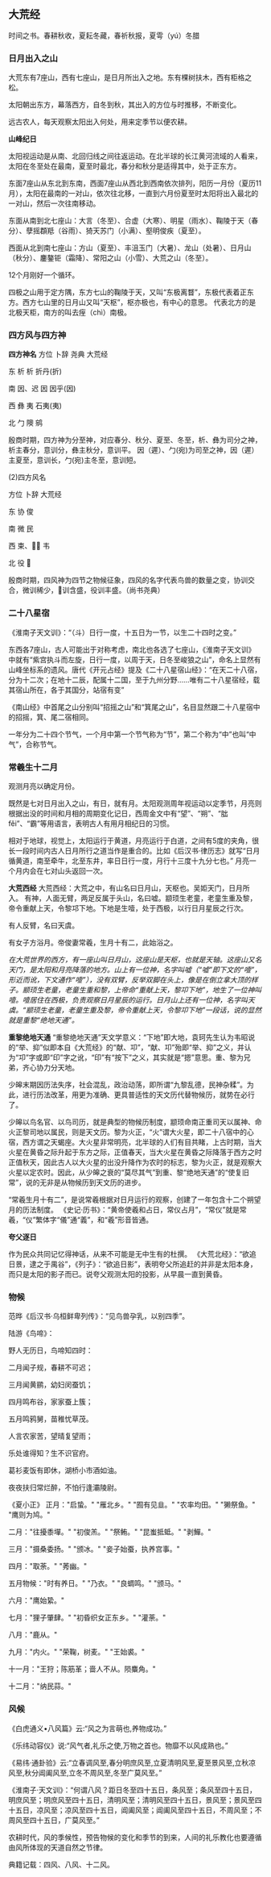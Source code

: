## 大荒经

时间之书。春耕秋收，夏耘冬藏，春祈秋报，夏雩（yú）冬腊

### 日月出入之山

大荒东有7座山，西有七座山，是日月所出入之地。东有棵树扶木，西有柜格之松。

太阳朝出东方，幕落西方，自冬到秋，其出入的方位与时推移，不断变化。

远古农人，每天观察太阳出入何处，用来定季节以便农耕。

**山峰纪日**

太阳视运动是从南、北回归线之间往返运动。在北半球的长江黄河流域的人看来，太阳在冬至处在最南，夏至时最北，春分和秋分是适得其中，处于正东方。

东面7座山从东北到东南，西面7座山从西北到西南依次排列，阳历一月份（夏历11月），太阳在最南的一对山，依次往北移，一直到六月份夏至时太阳将出入最北的一对山，然后一次往南移动。

东面从南到北七座山：大言（冬至）、合虚（大寒）、明星（雨水）、鞠陵于天（春分）、孽摇頵羝（谷雨）、猗天苏门（小满）、壑明俊疾（夏至）。

西面从北到南七座山：方山（夏至）、丰沮玉门（大暑）、龙山（处暑）、日月山（秋分）、鏖鏊钜（霜降）、常阳之山（小雪）、大荒之山（冬至）。

12个月刚好一个循环。

四极之山用于定方隅，东方七山的鞠陵于天，又叫“东极离瞀”，东极代表着正东方。西方七山里的日月山又叫“天枢”，枢亦极也，有中心的意思。
代表北方的是北极天柜，南方的叫去痓（chì）南极。

### 四方风与四方神

**四方神名**
方位    卜辞    尧典    大荒经 

东      析      析      折丹(折)

南      因、迟  因      因乎(因)

西      彝      夷      石夷(夷)

北      勹      隩      鹓

殷商时期，四方神为分至神，对应春分、秋分、夏至、冬至，析、彝为司分之神，析主春分，意训分，彝主秋分，意训平。
因（遲）、勹(宛)为司至之神，因（遲）主夏至，意训长，勹(宛)主冬至，意训短。

(2)四方风名

方位    卜辞    大荒经

东      协      俊

南      微      民

西      束、𢎘𢎘 韦

北      役      𤟇

殷商时期，四风神为四节之物候征象，四风的名字代表鸟兽的数量之变，协训交合，微训稀少，𢎘训含盛，役训丰盛。（尚书尧典）


### 二十八星宿

《淮南子天文训》：“（斗）日行一度，十五日为一节，以生二十四时之变。”

东西各7座山，古人可能出于对称考虑，南北也各选了七座山，《淮南子天文训》中就有“紫宫执斗而左旋，日行一度，以周于天，日冬至峻狼之山”，命名上显然有山峰坐标系的遗风。唐代《开元占经》提及《二十八星宿山经》：“在天二十八宿，分为十二次；在地十二辰，配属十二国，至于九州分野……唯有二十八星宿经，载其宿山所在，各于其国分，站宿有变”

《南山经》中首尾之山分别叫“招摇之山”和“箕尾之山”，名目显然跟二十八星宿中的招摇，箕、尾二宿相同。

一年分为二十四个节气，一个月中第一个节气称为“节”，第二个称为“中”也叫“中气”，合称节气。

### 常羲生十二月

观测月亮以确定月份。

既然是七对日月出入之山，有日，就有月。太阳观测周年视运动以定季节，月亮则根据出没的时间和月相的周期变化记日，西周金文中有“望”、“朔”、“朏fěi”、“霸”等用语言，表明古人有用月相纪日的习惯。

相对于地球，视觉上，太阳运行于黄道，月亮运行于白道，之间有5度的夹角，很长一段时间内古人日月所行之道当作是重合的。比如《后汉书·律历志》就写“日月循黄道，南至牵牛，北至东井，率日日行一度，月行十三度十九分七也。”
月亮一个月内会在七对山头返回一次。

**大荒西经**
大荒西经：大荒之中，有山名曰日月山，天枢也。吴姖天门，日月所入。
有神，人面无臂，两足反属于头山，名曰嘘。颛顼生老童，老童生重及黎，帝令重献上天，令黎邛下地。下地是生噎，处于西极，以行日月星辰之行次。

有人反臂，名曰天虞。

有女子方浴月。帝俊妻常羲，生月十有二，此始浴之。

*在大荒世界的西方，有一座山叫日月山，这座山是天枢，也就是天轴。这座山又名天门，是太阳和月亮降落的地方。山上有一位神，名字叫嘘（“嘘”即下文的“噎”，形近而讹，下文通作“噎”），没有双臂，反举双脚在头上，像是在倒立拿大顶的样子。颛顼生老童，老童生重和黎，上帝命“重献上天，黎卭下地”，地生了一位神叫噎。噎居住在西极，负责观察日月星辰的运行。日月山上还有一位神，名字叫天虞。“颛顼生老童，老童生重及黎，帝令重献上天，令黎卭下地”一段话，说的显然就是重黎“绝地天通”。*

**重黎绝地天通**
“重黎绝地天通”天文学意义：“下地”即大地，袁珂先生认为韦昭说的“举、抑”似即本自《大荒经》的“献、卭”，“献、卭”殆即“举、抑”之义，并认为“卭”字或即“印”字之讹，“印”有“按下”之义，其实就是“摁”意思。重、黎为兄弟，齐心协力分天地。

少皞末期因历法失序，社会混乱，政治动荡，即所谓“九黎乱德，民神杂糅”。为此，进行历法改革，用更为准确、更具普适性的天文历代替物候历，就势在必行了。

少皞以鸟名官、以鸟司历，就是典型的物候历制度，颛顼命南正重司天以属神、命火正黎司地以属民，则是天文历。黎为火正，“火”谓大火星，即二十八宿中的心宿，西方谓之天蝎座。大火星非常明亮，北半球的人们有目共睹，上古时期，当大火星在黄昏之际升起于东方之际，正值春天，当大火星在黄昏之际降落于西方之时正值秋天，因此古人以大火星的出没升降作为农时的标志，黎为火正，就是观察大火星以定农时。因此，从少皞之衰的“莫尽其气”到重、黎“绝地天通”的“使复旧常”，说的无非是从物候历到天文历的进步。

“常羲生月十有二”，是说常羲根据对日月运行的观察，创建了一年包含十二个朔望月的历法制度。
《史记·历书》：“黄帝使羲和占日，常仪占月”，“常仪”就是常羲，“仪”繁体字“儀”通“義”，和“羲”形音皆通。

**夸父逐日**

作为民众共同记忆得神话，从来不可能是无中生有的杜撰。
《大荒北经》：“欲追日景，逮之于禺谷”，《列子》：“欲追日影”，表明夸父所追赶的并非是太阳本身，而只是太阳的影子而已。说夸父观测太阳的投影，从早晨一直到黄昏。

### 物候

范晔《后汉书·乌桓鲜卑列传》：“见鸟兽孕乳，以别四季”。

陆游《鸟啼》：

野人无历日，鸟啼知四时：

二月闻子规，春耕不可迟；

三月闻黄鹂，幼妇闵蚕饥；

四月鸣布谷，家家蚕上簇；

五月鸣鸦舅，苗稚忧草茂。

人言农家苦，望晴复望雨；

乐处谁得知？生不识官府。

葛衫麦饭有即休，湖桥小市酒如油。

夜夜扶归常烂醉，不怕行逢灞陵尉。


《夏小正》
正月："启蛰。" "雁北乡。" "囿有见韭。" "农率均田。" "獭祭鱼。" "鹰则为鸠。"

二月："往擾黍墠。" "初俊羔。" "祭鲔。" "昆蚩抵蚳。" "剥鱓。"

三月："摄桑委扬。" "颁冰。" "妾子始蚕，执养宫事。"

四月："取荼。" "莠幽。"

五月物候："时有养日。" "乃衣。" "良蜩鸣。" "颁马。"

六月："鹰始絷。"

七月："狸子肇肆。" "初昏织女正东乡。" "灌荼。"

八月："鹿从。"

九月："内火。" "荣鞠，树麦。" "王始裘。"

十一月："王狩；陈筋革；啬人不从。陨麋角。"

十二月："纳民蒜。"

### 风候

《白虎通义•八风篇》云:“风之为言萌也,养物成功。”

《乐纬动容仪》说:“风气者,礼乐之使,万物之首也。物靡不以风成熟也。”

《易纬·通卦验》云:“立春调风至,春分明庶风至,立夏清明风至,夏至景风至,立秋凉风至,秋分阊阖风至,立冬不周风至,冬至广莫风至。”

《淮南子·天文训》：“何谓八风？距日冬至四十五日，条风至；条风至四十五日，明庶风至；明庶风至四十五日，清明风至；清明风至四十五日，景风至；景风至四十五日，凉风至；凉风至四十五日，阊阖风至；阊阖风至四十五日，不周风至；不周风至四十五日，广莫风至。”

农耕时代，风的季候性，预告物候的变化和季节的到来，人间的礼乐教化也要遵循由风所体现的天道自然之节律。

典籍记载：四风、八风、十二风。

